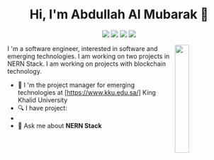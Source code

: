 <h1 align="center">Hi, I'm Abdullah Al Mubarak 👋</h1>
<p align="center">
    <a href="https://twitter.com/abdullahaann71"><img src="https://img.shields.io/badge/twitter-%231FA1F1?style=flat&logo=twitter&logoColor=white"/></a>
    <a href="https://www.linkedin.com/in/abalmubarak"><img src="https://img.shields.io/badge/linkedin-%230177B5?style=flat&logo=linkedin&logoColor=white"/></a>
    <a href="https://www.youtube.com/channel/UCRycE7wdflBEQampK4hEFYA"><img src="https://img.shields.io/badge/youtube-%23FF0000?style=flat&logo=youtube&logoColor=white"/></a>
    <a href="https://www.instagram.com/abdullah_aann/?igshid=YmMyMTA2M2Y="><img src="https://img.shields.io/badge/instagram-%23E4415F?style=flat&logo=instagram&logoColor=white"/></a>
  </p>
  
  <img src="https://https://github.com/Abdullahaann7/blob/master/profile-img.png" align="right" width="25%"/>

I 'm a software engineer, interested in software and emerging technologies. I am working on two projects in NERN Stack. I am working on projects with blockchain technology.

- 🔭 I 'm the project manager for emerging technologies at [https://www.kku.edu.sa/] King Khalid University
- 🔍 I have project: 
- 
- 💬 Ask me about **NERN Stack**
